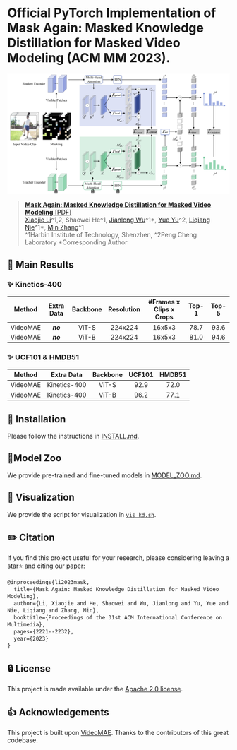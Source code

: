 # Official PyTorch Implementation of Mask Again: Masked Knowledge Distillation for Masked Video Modeling (ACM MM 2023).

![MMKD Framework](figs/mmkd.jpg)

> [**Mask Again: Masked Knowledge Distillation for Masked Video Modeling**](https://dl.acm.org/doi/10.1145/3581783.3612129)[ [PDF]](https://github.com/xiaojieli0903/MaskAgain/blob/master/Mask%20Again%20Masked%20Knowledge%20Distillation%20for%20Masked%20Video.pdf)<br>
> [Xiaojie Li](https://github.com/xiaojieli0903)^1,2, Shaowei He^1, [Jianlong Wu](https://jlwu1992.github.io)^1*, [Yue Yu](https://yuyue.github.io)^2, [Liqiang Nie](https://liqiangnie.github.io)^1*, [Min Zhang](https://zhangminsuda.github.io)^1<br>
> ^1Harbin Institute of Technology, Shenzhen, ^2Peng Cheng Laboratory
> *Corresponding Author


## 🚀 Main Results

### ✨ Kinetics-400

|  Method  | Extra Data | Backbone | Resolution | #Frames x Clips x Crops | Top-1 | Top-5 |
| :------: | :--------: | :------: | :--------: | :---------------------: | :---: | :---: |
| VideoMAE |  ***no***  |  ViT-S   |  224x224   |         16x5x3          | 78.7  | 93.6  |
| VideoMAE |  ***no***  |  ViT-B   |  224x224   |         16x5x3          | 81.0  | 94.6  |



### ✨ UCF101 & HMDB51

|  Method  |  Extra Data  | Backbone | UCF101 | HMDB51 |
| :------: | :----------: | :------: | :----: | :----: |
| VideoMAE | Kinetics-400 |  ViT-S   |  92.9  |  72.0  |
| VideoMAE | Kinetics-400 |  ViT-B   |  96.2  |  77.1 |

## 🔨 Installation

Please follow the instructions in [INSTALL.md](INSTALL.md).

## 📍Model Zoo

We provide pre-trained and fine-tuned models in [MODEL_ZOO.md](MODEL_ZOO.md).

## 👀 Visualization

We provide the script for visualization in [`vis_kd.sh`](scripts/vis_kd.sh).


## ✏️ Citation

If you find this project useful for your research, please considering leaving a star⭐️ and citing our paper:

```
@inproceedings{li2023mask,
  title={Mask Again: Masked Knowledge Distillation for Masked Video Modeling},
  author={Li, Xiaojie and He, Shaowei and Wu, Jianlong and Yu, Yue and Nie, Liqiang and Zhang, Min},
  booktitle={Proceedings of the 31st ACM International Conference on Multimedia},
  pages={2221--2232},
  year={2023}
}
```

## 🔒 License

This project is made available under the [Apache 2.0 license](LICENSE).

## 👍 Acknowledgements

This project is built upon [VideoMAE](https://github.com/MCG-NJU/VideoMAE.git). Thanks to the contributors of this great codebase.
